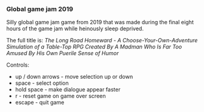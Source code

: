 ### Global game jam 2019

Silly global game jam game from 2019 that was made during the final eight hours of the game jam while heinously sleep deprived.

The full title is: *The Long Road Homeward - A Choose-Your-Own-Adventure Simulation of a Table-Top RPG Created By A Madman Who Is Far Too Amused By His Own Puerile Sense of Humor*

Controls:

- up / down arrows - move selection up or down
- space - select option
- hold space - make dialogue appear faster
- r - reset game on game over screen
- escape - quit game
